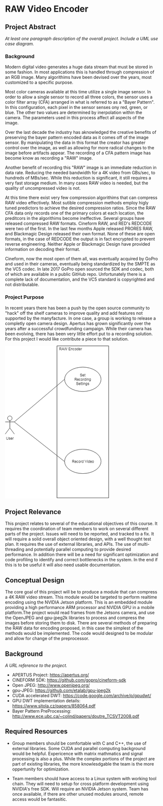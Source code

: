 # RAW Video Encoder

## Project Abstract
_At least one paragraph description of the overall project. Include a UML use case diagram._ 
### Background
Modern digital video generates a huge data stream that must be stored in some fashion. In most applications this is handled through compression of an RGB image. Many algorithims have been devised over the years, most customized to a specific purpose.

Most color cameras available at this time utilize a single image sensor. In order to allow a single sensor to record all three colors, the sensor uses a color filter array (CFA) arranged in what is referred to as a "Bayer Pattern". In this configuration, each pixel in the sensor senses ony red, green, or blue. The other two values are determined by inerpolation within the camera. The parameters used in this process affect all aspects of the image.

Over the last decade the industry has aknowledged the creative benefits of preserving the bayer pattern encoded data as it comes off of the image sensor. By manipulating the data in this format the creator has greater control over the image, as well as allowing for more radical changes to the image before artifacts appear. The recording of a CFA pattern image has become know as recording a "RAW" image. 

Another benefit of recording this "RAW" image is an immediate reduction in data rate. Reducing the needed bandwidth for a 4K video from GBs/sec, to hundreds of MBs/sec. While this reduction is significant, it still requires a very fast storage medium. In many cases RAW video is needed, but the quality of uncompressed video is not. 

At this time there exist very few compression algorithims that can compress RAW video effectively. Most sutible compression methods employ higly tuned predictors to achieve the desired compression ratios. Since the RAW CFA data only records one of the primary colors at each location, the preditcors in the algorithims become ineffective. Several groups have released compressed RAW formats. Cineform RAW, and RED's REDCODE were two of the first. In the last few months Apple released PRORES RAW, and Blackmagic Design released their own format. None of these are open formats, in the case of REDCODE the output is in fact encrypted to prevent reverse engineering. Neither Apple or Blackmagic Design have provided information on decoding their format.

Cineform, now the most open of them all, was eventually acquired by GoPro and used in their cameras, eventually being standardized by the SMPTE as the VC5 codec. In late 2017 GoPro open sourced the SDK and codec, both of which are available in a public GitHub repo. Unfortunately there is a complete lack of documentation, and the VC5 standard is copyrighted and not distributable. 

### Project Purpose

In recent years there has been a push by the open source community to "hack" off the shelf cameras to improve quality and add features not supported by the manyfacture. In one case, a group is working to release a completly open camera design. Apertus has grown significantly over the years after a successful crowdfunding campaign. While their camera has been evolving, there has been very little effort put to a recording solution. For this project I would like contribute a piece to that solution. 



![Use Case Image](GregGriffith_RAWVideoEncoder.png)

## Project Relevance
This project relates to several of the educational objectives of this course. It requires the coordination of team members to work on several different parts of the project. Issues will need to be reported, and tracked to a fix. It will require a solid overall object oriented design, with a well thought test plan. It requires the use of external libraries, and APIs. The use of multi-threading and potentially parallel computing to provide desired performance. In addition there will be a need for significant optimization and code profiling to identify and correct bottlenecks in the system. In the end if this is to be useful it will also need usable documentation.
 

## Conceptual Design
The core goal of this project will be to produce a module that can compress a 4K RAW video stream. This module would be targeted to perform realtime encoding using the NVIDIA Jetson platform. This is an embedded module providing a high performance ARM processor and NVIDIA GPU in a mobile platform.The project would read frames from the Jetsons camera, and use the OpenJPEG and gpu-jpeg2k libraries to process and compress the images before storing them to disk. There are several methods of preparing the RAW data for encoding proposed, in this case the simplest of the methods would be implemented. The code would designed to be modular and allow for change of the preprocessor.

## Background
_A URL reference to the project._
* APERTUS Project: https://apertus.org/
* CINEFORM SDK: https://github.com/gopro/cineform-sdk
* Open JPEG: http://www.openjpeg.org/
* gpu-JPEG: https://github.com/etalab/gpu-jpeg2k
* CUDA accelerated DWT: https://code.google.com/archive/p/gpudwt/
* GPU DWT implementation details: https://www.sitola.cz/papers/858064.pdf
* Bayer Pattern PreProcessing: http://www.ece.ubc.ca/~colind/papers/doutre_TCSVT2008.pdf

## Required Resources
- Group members should be comfortable with C and C++, the use of external libraries. Some CUDA and parallel computing background would be helpful. Expericence with matrix mathmatics and signal processing is also a plus.
While the complex portions of the project are part of existing libraries, the more knowlesdgable the team is the more oppertunity for optimization. 


- Team members should have access to a Linux system with working tool chain. They will need to setup for cross platform development using NVIDIA's free SDK. Will require an NVIDIA Jetson system. Team has once available, if there are other unused modules around, remote access would be fantasitic. 

